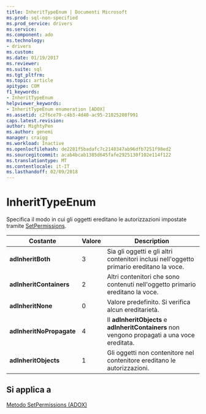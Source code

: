 ```yaml
---
title: InheritTypeEnum | Documenti Microsoft
ms.prod: sql-non-specified
ms.prod_service: drivers
ms.service: 
ms.component: ado
ms.technology:
- drivers
ms.custom: 
ms.date: 01/19/2017
ms.reviewer: 
ms.suite: sql
ms.tgt_pltfrm: 
ms.topic: article
apitype: COM
f1_keywords:
- InheritTypeEnum
helpviewer_keywords:
- InheritTypeEnum enumeration [ADOX]
ms.assetid: c2f6ce79-c4b3-4d40-ac95-21025208f991
caps.latest.revision: 
author: MightyPen
ms.author: genemi
manager: craigg
ms.workload: Inactive
ms.openlocfilehash: de2281f5badafc7c2140347ab96dfb7251f98ed2
ms.sourcegitcommit: acab4bcab1385d645fafe2925130f102e114f122
ms.translationtype: MT
ms.contentlocale: it-IT
ms.lasthandoff: 02/09/2018
---
```

# <a name="inherittypeenum"></a>InheritTypeEnum
Specifica il modo in cui gli oggetti ereditano le autorizzazioni impostate tramite [SetPermissions](../../../ado/reference/adox-api/setpermissions-method-adox.md).  
  
|Costante|Valore|Description|  
|--------------|-----------|-----------------|  
|**adInheritBoth**|3|Sia gli oggetti e gli altri contenitori inclusi nell'oggetto primario ereditano la voce.|  
|**adInheritContainers**|2|Altri contenitori che sono contenuti nell'oggetto primario ereditano la voce.|  
|**adInheritNone**|0|Valore predefinito. Si verifica alcun ereditarietà.|  
|**adInheritNoPropagate**|4|Il **adInheritObjects** e **adInheritContainers** non vengono propagati a una voce ereditata.|  
|**adInheritObjects**|1|Gli oggetti non contenitore nel contenitore ereditano le autorizzazioni.|  
  
## <a name="applies-to"></a>Si applica a  
 [Metodo SetPermissions (ADOX)](../../../ado/reference/adox-api/setpermissions-method-adox.md)

